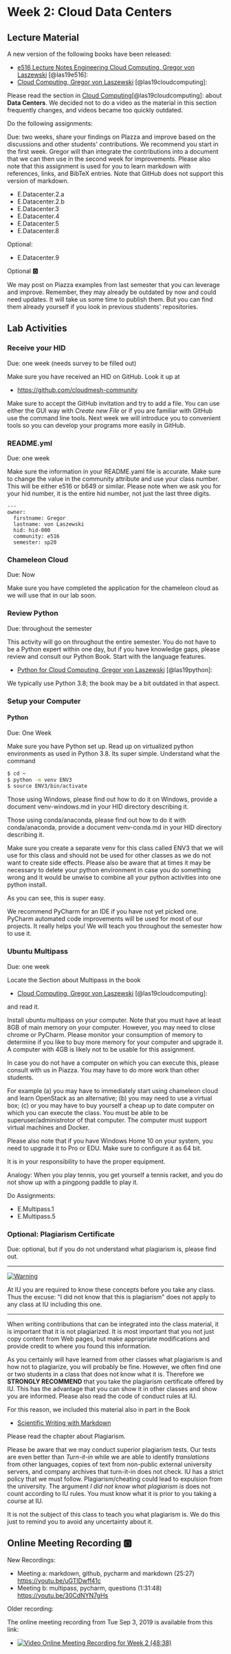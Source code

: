 # Week 2: Cloud Data Centers

## Lecture Material

A new version of the following books have been released:

* [e516 Lecture Notes Engineering Cloud Computing, Gregor von Laszewski](https://laszewski.github.io/book/e516/) [@las19e516]:
* [Cloud Computing, Gregor von Laszewski](https://laszewski.github.io/book/cloud/) [@las19cloudcomputing]:

Please read the section in [Cloud Computing](https://laszewski.github.io/book/cloud/)[@las19cloudcomputing]:
about **Data Centers**. We decided not to do a video as the material
in this section frequently changes, and videos became too quickly
outdated. 


Do the following assignments:

Due: two weeks, share your findings on PIazza and improve based on the
discussions and other students' contributions. We recommend you start in
the first week. Gregor will than integrate the contributions into a
document that we can then use in the second week for improvements.
Please also note that this assignment is used for you to learn markdown
with references, links, and BibTeX entries. Note that GitHub does not
support this version of markdown.

* E.Datacenter.2.a
* E.Datacenter.2.b
* E.Datacenter.3
* E.Datacenter.4
* E.Datacenter.5
* E.Datacenter.8

Optional:

* E.Datacenter.9

Optional :o2:

We may post on Piazza examples from last semester that you can leverage
and improve. Remember, they may already be outdated by now and could need
updates. It will take us some time to publish them. But you can find
them already yourself if you look in previous students' repositories.

## Lab Activities

### Receive your HID

Due: one week (needs survey to be filled out)

Make sure you have received an HID on GitHub. Look it up at 

* <https://github.com/cloudmesh-community>

Make sure to accept the GitHub invitation and try to add a file. You can
use either the GUI way with *Create new File* or if you are familiar
with GitHub use the command line tools. Next week we will introduce you
to convenient tools so you can develop your programs more easily in
GitHub.

### README.yml

Due: one week

Make sure the information in your README.yaml file is accurate. Make
sure to change the value in the community attribute and use your class number. This
will be either e516 or b649 or similar. Please note when we ask you for your hid
number, it is the entire hid number, not just the last three digits.


```
---
owner:
  firstname: Gregor
  lastname: von Laszewski
  hid: hid-000
  community: e516
  semester: sp20
```

### Chameleon Cloud

Due: Now

Make sure you have completed the application for the chameleon cloud as
we will use that in our lab soon.

### Review Python

Due: throughout the semester

This activity will go on throughout the entire semester. You do not have
to be a Python expert within one day, but if you have knowledge gaps,
please review and consult our Python Book. Start with the language features.

* [Python for Cloud Computing, Gregor von Laszewski](https://laszewski.github.io/book/python/) [@las19python]:

We typically use Python 3.8; the book may be a bit outdated in that aspect.

### Setup your Computer

#### Python

Due: One Week

Make sure you have Python set up. Read up on virtualized python
environments as used in Python 3.8. Its super simple. Understand what
the command

```bash
$ cd ~ 
$ python -m venv ENV3
$ source ENV3/bin/activate
```
 
Those using Windows, please find out how to do it on Windows, provide a
document venv-windows.md in your HID directory describing it.

Those using conda/anaconda, please find out how to do it with
conda/anaconda, provide a document venv-conda.md in your HID directory
describing it.

Make sure you create a separate venv for this class called ENV3 that we
will use for this class and should not be used for other classes as we
do not want to create side effects. Please also be aware that at times
it may be necessary to delete your python environment in case you do
something wrong and it would be unwise to combine all your python
activities into one python install.

As you can see, this is super easy.

We recommend PyCharm for an IDE if you have not yet picked one. PyCharm
automated code improvements will be used for most of our projects. It
really helps you! We will teach you throughout the semester how to use
it.

### Ubuntu Multipass

Due: one week

Locate the Section about Multipass in the book

* [Cloud Computing, Gregor von Laszewski](https://laszewski.github.io/book/cloud/) [@las19cloudcomputing]:

and read it.

Install ubuntu multipass on your computer. Note that you must have at
least 8GB of main memory on your computer. However, you may need to close
chrome or PyCharm. Please monitor your consumption of memory to
determine if you like to buy more memory for your computer and upgrade
it. A computer with 4GB is likely not to be usable for this assignment.

In case you do not have a computer on which you can execute this, please
consult with us in Piazza. You may have to do more work than other students.

For example (a) you may have to immediately start using chameleon cloud
and learn OpenStack as an alternative; (b) you may need to use a virtual
box; (c) or you may have to buy yourself a cheap up to date computer on
which you can execute the class. You must be able to be
superuser/administrotor of that computer. The computer must support
virtual machines and Docker.

Please also note that if you have Windows Home 10 on your system, you
need to upgrade it to Pro or EDU. Make sure to configure it as 64 bit.

It is in your responsibility to have the proper equipment. 

Analogy: When you play tennis, you get yourself a tennis racket, and you do
not show up with a pingpong paddle to play it. 

Do Assignments:

* E.Multipass.1
* E.Multipass.5

### Optional: Plagiarism Certificate

Due: optional, but if you do not understand what plagiarism is, please find out.


---

[![Warning](images/warning.png)]()

At IU you are required to know these concepts before you take any
class. Thus the excuse: "I did not know that this is plagiarism" does
not apply to any class at IU including this one.

---

When writing contributions that can be integrated into the class
material, it is important that it is not plagiarized. It is most
important that you not just copy content from Web pages, but make
appropriate modifications and provide credit to where you found this
information.

As you certainly will have learned from other classes what plagiarism is
and how not to plagiarize, you will probably be fine. However, we often
find one or two students in a class that does not know what it is. Therefore
we **STRONGLY RECOMMEND** that you take the plagiarism certificate
offered by IU. This has the advantage that you can show it in other
classes and show you are informed. Please also read the code of conduct
rules at IU.
 
For this reason, we included this material also in part in the Book

* [Scientific Writing with Markdown](https://laszewski.github.io/book/writing/)

Please read the chapter about Plagiarism.

Please be aware that we may conduct superior plagiarism tests. Our tests
are even better than  *Turn-it-in* while we are able to identify
*translations* from other languages, copies of text from non-public
external university servers, and company archives that turn-it-in does
not check. IU has a strict policy that we must follow.
Plagiarism/cheating could lead to expulsion from the university. The
argument *I did not know what plagiarism is* does not count according to
IU rules. You must know what it is prior to you taking a course at IU.
 
It is not the subject of this class to teach you what plagiarism is. We do
this just to remind you to avoid any uncertainty about it.

## Online Meeting Recording :o2:

New Recordings:

* Meeting a: markdown, github, pycharm and markdown (25:27) <https://youtu.be/uGTlDwff41c>
* Meeting b:   multipass, pycharm,  questions (1:31:48) <https://youtu.be/30CdNYN7gHs>

Older recording:

The online meeting recording from Tue Sep 3, 2019 is available from this
link:

* [![Video](images/video.png) Online Meeting Recording for Week 2 (48:38)](https://www.youtube.com/watch?v=kezPx0QHrt8)


